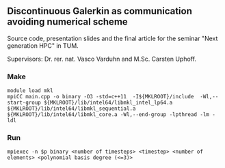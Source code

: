 ## Discontinuous Galerkin as communication avoiding numerical scheme
Source code, presentation slides and the final article for the seminar "Next generation HPC" in TUM.

Supervisors: Dr. rer. nat. Vasco Varduhn and M.Sc. Carsten Uphoff.

### Make
```
module load mkl
mpiCC main.cpp -o binary -O3 -std=c++11  -I${MKLROOT}/include  -Wl,--start-group ${MKLROOT}/lib/intel64/libmkl_intel_lp64.a ${MKLROOT}/lib/intel64/libmkl_sequential.a ${MKLROOT}/lib/intel64/libmkl_core.a -Wl,--end-group -lpthread -lm -ldl
```

### Run
```
mpiexec -n $p binary <number of timesteps> <timestep> <number of elements> <polynomial basis degree (<=3)>
```
